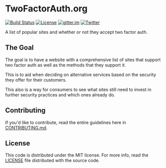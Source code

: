TwoFactorAuth.org
=================

[![Build Status](http://img.shields.io/travis/jdavis/twofactorauth.svg?style=flat)](https://travis-ci.org/jdavis/twofactorauth)
[![License](http://img.shields.io/badge/license-mit-blue.svg?style=flat)](/LICENSE)
[![gitter.im](http://img.shields.io/badge/gitter-join%20chat%20%E2%86%92-orange.svg?style=flat)](https://gitter.im/jdavis/twofactorauth)
[![Twitter](https://img.shields.io/badge/Twitter-@2faorg-blue.svg)](https://twitter.com/2faorg)

A list of popular sites and whether or not they accept two factor auth.

## The Goal

The goal is to have a website with a comprehensive list of sites that support
two factor auth as well as the methods that they support it.

This is to aid when deciding on alternative services based on the security they
offer for their customers.

This also is a way for consumers to see what sites still need to invest in
further security practices and which ones already do.

## Contributing

If you'd like to contribute, read the entire guidelines here in
[CONTRIBUTING.md][contrib].

## License

This code is distributed under the MIT license. For more info, read the
[LICENSE][license] file distributed with the source code.

[contrib]: /CONTRIBUTING.md
[license]: /LICENSE
